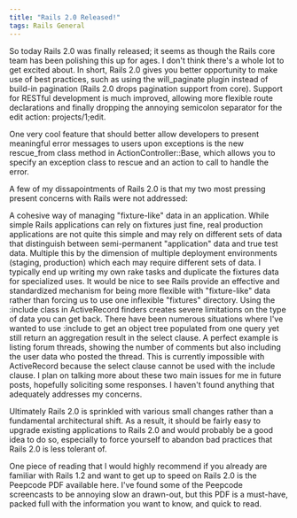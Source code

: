 ```yaml
---
title: "Rails 2.0 Released!"
tags: Rails General
---
```


So today Rails 2.0 was finally released; it seems as though the Rails core team has been polishing this up for ages. I don't think there's a whole lot to get excited about. In short, Rails 2.0 gives you better opportunity to make use of best practices, such as using the will_paginate plugin instead of build-in pagination (Rails 2.0 drops pagination support from core). Support for RESTful development is much improved, allowing more flexible route declarations and finally dropping the annoying semicolon separator for the edit action: projects/1;edit.

One very cool feature that should better allow developers to present meaningful error messages to users upon exceptions is the new rescue_from class method in ActionController::Base, which allows you to specify an exception class to rescue and an action to call to handle the error.

A few of my dissapointments of Rails 2.0 is that my two most pressing present concerns with Rails were not addressed:

A cohesive way of managing "fixture-like" data in an application. While simple Rails applications can rely on fixtures just fine, real production applications are not quite this simple and may rely on different sets of data that distinguish between semi-permanent "application" data and true test data. Multiple this by the dimension of multiple deployment environments (staging, production) which each may require different sets of data. I typically end up writing my own rake tasks and duplicate the fixtures data for specialized uses. It would be nice to see Rails provide an effective and standardized mechanism for being more flexible with "fixture-like" data rather than forcing us to use one inflexible "fixtures" directory.
Using the :include class in ActiveRecord finders creates severe limitations on the type of data you can get back. There have been numerous situations where I've wanted to use :include to get an object tree populated from one query yet still return an aggregation result in the select clause. A perfect example is listing forum threads, showing the number of comments but also including the user data who posted the thread. This is currently impossible with ActiveRecord because the select clause cannot be used with the include clause.
I plan on talking more about these two main issues for me in future posts, hopefully soliciting some responses. I haven't found anything that adequately addresses my concerns.

Ultimately Rails 2.0 is sprinkled with various small changes rather than a fundamental architectural shift. As a result, it should be fairly easy to upgrade existing applications to Rails 2.0 and would probably be a good idea to do so, especially to force yourself to abandon bad practices that Rails 2.0 is less tolerant of.

One piece of reading that I would highly recommend if you already are familiar with Rails 1.2 and want to get up to speed on Rails 2.0 is the Peepcode PDF available here. I've found some of the Peepcode screencasts to be annoying slow an drawn-out, but this PDF is a must-have, packed full with the information you want to know, and quick to read.

